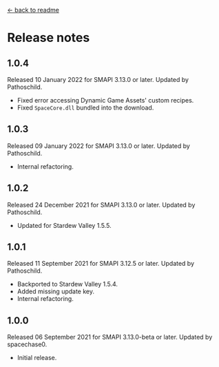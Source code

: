 ﻿﻿[← back to readme](README.md)

# Release notes
## 1.0.4
Released 10 January 2022 for SMAPI 3.13.0 or later. Updated by Pathoschild.

* Fixed error accessing Dynamic Game Assets' custom recipes.
* Fixed `SpaceCore.dll` bundled into the download.

## 1.0.3
Released 09 January 2022 for SMAPI 3.13.0 or later. Updated by Pathoschild.

* Internal refactoring.

## 1.0.2
Released 24 December 2021 for SMAPI 3.13.0 or later. Updated by Pathoschild.

* Updated for Stardew Valley 1.5.5.

## 1.0.1
Released 11 September 2021 for SMAPI 3.12.5 or later. Updated by Pathoschild.

* Backported to Stardew Valley 1.5.4.
* Added missing update key.
* Internal refactoring.

## 1.0.0
Released 06 September 2021 for SMAPI 3.13.0-beta or later. Updated by spacechase0.

* Initial release.
